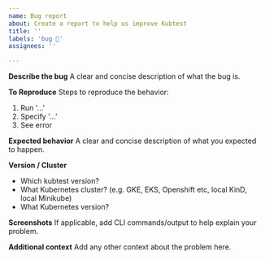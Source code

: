 ```yaml
---
name: Bug report
about: Create a report to help us improve Kubtest
title: ''
labels: 'bug 🐛'
assignees: ''

---
```


**Describe the bug**
A clear and concise description of what the bug is.

**To Reproduce**
Steps to reproduce the behavior:
1. Run '...'
2. Specify '...'
3. See error

**Expected behavior**
A clear and concise description of what you expected to happen.

**Version / Cluster**
- Which kubtest version? 
- What Kubernetes cluster? (e.g. GKE, EKS, Openshift etc, local KinD, local Minikube)
- What Kubernetes version?

**Screenshots**
If applicable, add CLI commands/output to help explain your problem.
 
**Additional context**
Add any other context about the problem here.
